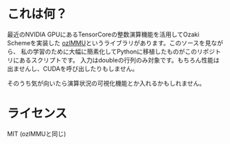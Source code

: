 # これは何？
最近のNVIDIA GPUにあるTensorCoreの整数演算機能を活用してOzaki Schemeを実装した
[ozIMMU](https://github.com/enp1s0/ozIMMU)というライブラリがあります。このソースを見ながら、
私の学習のために大幅に簡素化してPythonに移植したものがこのリポジトリにあるスクリプトです。
入力はdoubleの行列のみ対象です。もちろん性能は出ませんし、CUDAを呼び出したりもしません。

そのうち気が向いたら演算状況の可視化機能とか入れるかもしれません。

# ライセンス
MIT (ozIMMUと同じ)
